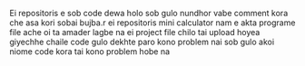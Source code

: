 Ei repositoris e sob code dewa holo sob gulo nundhor vabe comment kora che asa kori sobai bujba.r ei repositoris mini calculator nam e akta programe 
file ache oi ta amader lagbe na ei project file chilo tai upload hoyea giyechhe chaile code gulo dekhte 
paro kono problem nai sob gulo akoi niome code kora tai kono problem hobe na 
